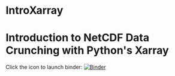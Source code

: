 # IntroXarray
# Introduction to NetCDF Data Crunching with Python's Xarray

Click the icon to launch binder:
[![Binder](https://binder.pangeo.io/badge_logo.svg)](https://binder.pangeo.io/v2/gh/ppoem/IntroXarray/master)

